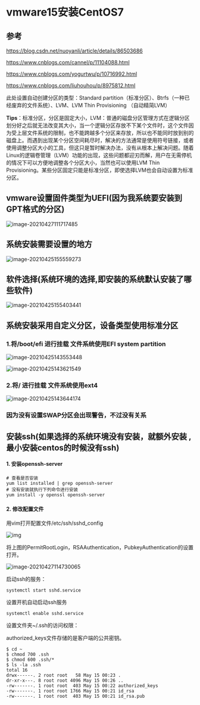 # vmware15安装CentOS7

## 参考

https://blog.csdn.net/nuoyanli/article/details/86503686

https://www.cnblogs.com/cannel/p/11104088.html

https://www.cnblogs.com/yogurtwu/p/10716992.html

https://www.cnblogs.com/liuhouhou/p/8975812.html

此处设置自动创建分区的类型：Standard partition（标准分区）、Btrfs（一种已经废弃的文件系统）、LVM、LVM Thin Provisioning （自动精简LVM）

**Tips**：标准分区，分区是固定大小，LVM：普通的磁盘分区管理方式在逻辑分区划分好之后就无法改变其大小，当一个逻辑分区存放不下某个文件时，这个文件因为受上层文件系统的限制，也不能跨越多个分区来存放，所以也不能同时放到别的磁盘上。而遇到出现某个分区空间耗尽时，解决的方法通常是使用符号链接，或者使用调整分区大小的工具，但这只是暂时解决办法，没有从根本上解决问题。随着Linux的逻辑卷管理（LVM）功能的出现，这些问题都迎刃而解，用户在无需停机的情况下可以方便地调整各个分区大小，当然也可以使用LVM Thin Provisioning。某些分区固定只能是标准分区，即使选择LVM也会自动设置为标准分区。

 





## vmware设置固件类型为UEFI(因为我系统要安装到GPT格式的分区)

![image-20210427111717485](https://raw.githubusercontent.com/yusenyi123/pictures2/master/imgs/20210427112012.png)





## 系统安装需要设置的地方



![image-20210425155559273](https://raw.githubusercontent.com/yusenyi123/pictures2/master/imgs/20210425155559.png)

## 软件选择(系统环境的选择,即安装的系统默认安装了哪些软件)

![image-20210425155403441](https://raw.githubusercontent.com/yusenyi123/pictures2/master/imgs/20210425155403.png)



## 系统安装采用自定义分区，设备类型使用标准分区

### 1.将/boot/efi 进行挂载 文件系统使用EFI system partition

![image-20210425143553448](https://raw.githubusercontent.com/yusenyi123/pictures2/master/imgs/20210425143553.png)



![image-20210425143621549](https://raw.githubusercontent.com/yusenyi123/pictures2/master/imgs/20210425143621.png)

### 2.将/ 进行挂载 文件系统使用ext4

![image-20210425143644174](https://raw.githubusercontent.com/yusenyi123/pictures2/master/imgs/20210425143644.png)

### 因为没有设置SWAP分区会出现警告，不过没有关系





## 安装ssh(如果选择的系统环境没有安装，就额外安装 ,最小安装centos的时候没有ssh)

#### 1. 安装openssh-server

```
# 查看是否安装
yum list installed | grep openssh-server
# 没有安装就执行下列命令进行安装
yum install -y openssl openssh-server
```

#### 2. 修改配置文件

用vim打开配置文件/etc/ssh/sshd_config

![img](http://static.oschina.net/uploads/space/2016/0515/123831_NYoU_160089.png)

将上图的PermitRootLogin，RSAAuthentication，PubkeyAuthentication的设置打开。

![image-20210427114730065](https://raw.githubusercontent.com/yusenyi123/pictures2/master/imgs/20210427114730.png)

启动ssh的服务：

```
systemctl start sshd.service
```

设置开机自动启动ssh服务

```
systemctl enable sshd.service
```

设置文件夹~/.ssh的访问权限：

authorized_keys文件存储的是客户端的公共密钥。

```
$ cd ~
$ chmod 700 .ssh                                                                                                
$ chmod 600 .ssh/*                                                                                              
$ ls -la .ssh                                                                                                   
total 16
drwx------. 2 root root   58 May 15 00:23 .
dr-xr-x---. 8 root root 4096 May 15 00:26 ..
-rw-------. 1 root root  403 May 15 00:22 authorized_keys
-rw-------. 1 root root 1766 May 15 00:21 id_rsa
-rw-------. 1 root root  403 May 15 00:21 id_rsa.pub
```

